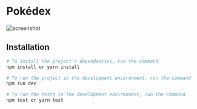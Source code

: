 
# Pokédex
![screenshot](https://user-images.githubusercontent.com/71751434/182751692-7c23fd3d-6fae-4cec-bb93-1cc0b1a5c8af.png)


## Installation

``` bash
# To install the project's dependencies, run the command
npm install or yarn install

# To run the project in the development environment, run the command
npm run dev

# To run the tests in the development environment, run the command
npm test or yarn test
```
